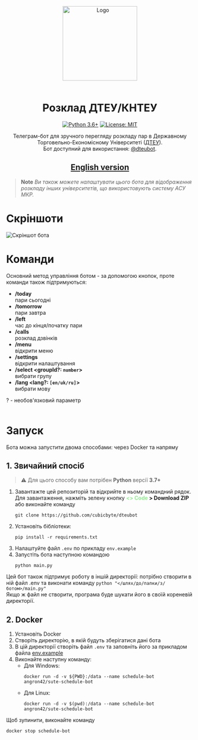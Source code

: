 <div align="center">
<img src="https://user-images.githubusercontent.com/81159301/193612153-e085ffb7-230b-413c-a7b2-c450536cd397.png" alt="Logo" width="200"><br><br>

# Розклад ДТЕУ/КНТЕУ
[![Python 3.6+](https://img.shields.io/badge/python-3.7+-blue.svg)](https://www.python.org/downloads)
[![License: MIT](https://img.shields.io/badge/License-MIT-yellow.svg)](LICENSE)

Телеграм-бот для зручного перегляду розкладу пар в Державному Торговельно-Економісному Університеті ([ДТЕУ](https://knute.edu.ua)).<br>
Бот доступний для використання: [@dteubot](https://t.me/dteubot).
## [English version](README.md)
</div>

> **Note** *Ви також можете налаштувати цього бота для відображення розкладу інших університетів, що використовують систему АСУ МКР.*<br>



# Скріншоти
![Скріншот бота](https://user-images.githubusercontent.com/81159301/193561985-2414eafb-3423-4ef6-b149-24926831df7a.png)



# Команди
Основний метод управління ботом - за допомогою кнопок, проте команди також підтримуються:
* **/today**<br>
    пари сьогодні
* **/tomorrow**<br>
    пари завтра
* **/left**<br>
    час до кінця/початку пари
* **/calls**<br>
    розклад дзвінків
* **/menu**<br>
    відкрити меню
* **/settings**<br>
    відкрити налаштування
* **/select \<groupId?: `number`\>**<br>
    вибрати групу
* **/lang \<lang?: `[en/uk/ru]`\>**<br>
    вибрати мову

? - необов'язковий параметр
<br><br>



# Запуск
Бота можна запустити двома способами: через Docker та напряму

## 1. Звичайний спосіб

> :warning: Для цього способу вам потрібен **Python** версії **3.7+**

1. Завантажте цей репозиторій та відкрийте в ньому командний рядок.<br>
   Для завантаження, нажміть зелену кнопку **<span style="color: lightgreen;"><> Code</span> > Download ZIP**<br>
   або виконайте команду
   ```shell
   git clone https://github.com/cubicbyte/dteubot
   ```
2. Установіть бібліотеки:
   ```shell
   pip install -r requirements.txt
   ```
3. Налаштуйте файл `.env` по прикладу `env.example`
4. Запустіть бота наступною командою
   ```shell
   python main.py
   ```

Цей бот також підтримує роботу в іншій директорії: потрібно створити в ній файл .env та виконати команду `python "</шлях/до/папки/з/ботом>/main.py"`<br>
Якщо ж файл не створити, програма буде шукати його в своїй кореневій директорії.

## 2. Docker
1. Установіть Docker
2. Створіть директорію, в якій будуть зберігатися дані бота
3. В цій директорії створіть файл `.env` та заповніть його за прикладом файла [env.example](env.example)
4. Виконайте наступну команду:
    - Для Windows:
        ```shell
        docker run -d -v ${PWD}:/data --name schedule-bot angron42/sute-schedule-bot
        ```
    - Для Linux:
        ```shell
        docker run -d -v $(pwd):/data --name schedule-bot angron42/sute-schedule-bot
        ```

Щоб зупинити, виконайте команду
```shell
docker stop schedule-bot
```

